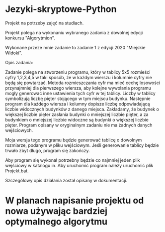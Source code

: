 # Jezyki-skryptowe-Python
Projekt na potrzeby zajęć na studiach.

Projekt polega na wykonaniu wybranego zadania z dowolnej edycji konkursu "Algorytmion".

Wykonane przeze mnie zadanie to zadanie 1 z edycji 2020 "Miejskie Widoki".

Opis zadania:

Zadanie polega na stworzeniu programu, który w tablicy 5x5 rozmieści cyfry 1,2,3,4,5 w taki sposób, że w każdym
wierszu i kolumnie cyfry nie będą się powtarzać. Metoda rozmieszczania cyfr ma mieć cechę losowości
przynajmniej dla pierwszego wiersza, aby kolejne wywołania programu mogły generować inne ustawienia tych cyfr w
tej tablicy. Liczby w tablicy symbolizują liczbę pięter stojącego w tym miejscu budynku. Następnie program dla
każdego wiersza i kolumny dopisze liczbę odpowiadającą liczbie widocznych budynków z danego miejsca.
Zakładamy, że budynek o większej liczbie pięter zasłania budynki o mniejszej liczbie pięter, a za budynkiem o
mniejszej liczbie widoczne są budynki o większej liczbie pięter.
Program opisany w oryginalnym zadaniu nie ma żadnych danych wejściowych. 

Moja wersja tego programu będzie generować tablicę o dowolnym rozmiarze, podanym w pliku wejściowym. Jeśli generowanie
tablicy będzie trwało zbyt długo, program się zakończy.

Aby program się wykonał potrzebny będzie co najmniej jeden plik wejściowy w katalogu in. Aby uruchomić
program należy uruchomić plik Projekt.bat.

Szczegółowy opis działania został opisany w dokumentacji.

# W planach napisanie projektu od nowa używając bardziej optymalnego algorytmu
